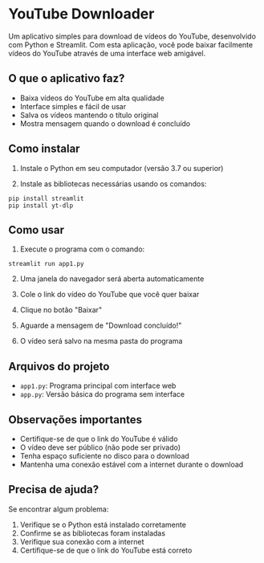 # YouTube Downloader

Um aplicativo simples para download de vídeos do YouTube, desenvolvido com Python e Streamlit. Com esta aplicação, você pode baixar facilmente vídeos do YouTube através de uma interface web amigável.

## O que o aplicativo faz?

- Baixa vídeos do YouTube em alta qualidade
- Interface simples e fácil de usar
- Salva os vídeos mantendo o título original
- Mostra mensagem quando o download é concluído

## Como instalar

1. Instale o Python em seu computador (versão 3.7 ou superior)

2. Instale as bibliotecas necessárias usando os comandos:
```
pip install streamlit
pip install yt-dlp
```

## Como usar

1. Execute o programa com o comando:
```
streamlit run app1.py
```

2. Uma janela do navegador será aberta automaticamente

3. Cole o link do vídeo do YouTube que você quer baixar

4. Clique no botão "Baixar"

5. Aguarde a mensagem de "Download concluído!"

6. O vídeo será salvo na mesma pasta do programa

## Arquivos do projeto

- `app1.py`: Programa principal com interface web
- `app.py`: Versão básica do programa sem interface

## Observações importantes

- Certifique-se de que o link do YouTube é válido
- O vídeo deve ser público (não pode ser privado)
- Tenha espaço suficiente no disco para o download
- Mantenha uma conexão estável com a internet durante o download

## Precisa de ajuda?

Se encontrar algum problema:
1. Verifique se o Python está instalado corretamente
2. Confirme se as bibliotecas foram instaladas
3. Verifique sua conexão com a internet
4. Certifique-se de que o link do YouTube está correto
